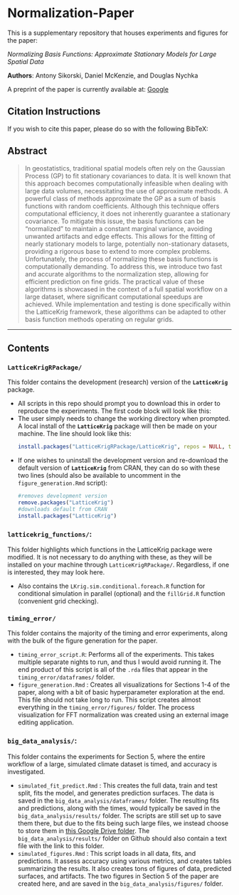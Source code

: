 # Normalization-Paper

This is a supplementary repository that houses experiments and figures for the paper: 

*Normalizing Basis Functions: Approximate Stationary Models for Large Spatial Data*

**Authors**: Antony Sikorski, Daniel McKenzie, and Douglas Nychka

A preprint of the paper is currently available at: [Google](google.com)

## Citation Instructions

If you wish to cite this paper, please do so with the following BibTeX: 

## Abstract

> In geostatistics, traditional spatial models often rely on the Gaussian Process (GP) to fit stationary covariances to data. It is well known that this approach becomes computationally infeasible when dealing with large data volumes, necessitating the use of approximate methods. A powerful class of methods approximate the GP as a sum of basis functions with random coefficients. Although this technique offers computational efficiency, it does not inherently guarantee a stationary covariance. To mitigate this issue, the basis functions can be “normalized” to maintain a constant marginal variance, avoiding unwanted artifacts and edge effects. This allows for the fitting of nearly stationary models to large, potentially non-stationary datasets, providing a rigorous base to extend to more complex problems. Unfortunately, the process of normalizing these basis functions is computationally demanding. To address this, we introduce two fast and accurate algorithms to the normalization step, allowing for efficient prediction on fine grids. The practical value of these algorithms is showcased in the context of a full spatial workflow on a large dataset, where significant computational speedups are achieved. While implementation and testing is done specifically within the LatticeKrig framework, these algorithms can be adapted to other basis function methods operating on regular grids. 

---

## Contents

### `LatticeKrigRPackage/`

This folder contains the development (research) version of the **`LatticeKrig`** package. 
- All scripts in this repo should prompt you to download this in order to reproduce the experiments. The first code block will look like this:
- The user simply needs to change the working directory when prompted. A local install of the **`LatticeKrig`** package will then be made on your machine. The line should look like this:
  ```R
  install.packages("LatticeKrigRPackage/LatticeKrig", repos = NULL, type="source")
  ```
- If one wishes to uninstall the development version and re-download the default version of **`LatticeKrig`** from CRAN, they can do so with these two lines (should also be available to uncomment in the `figure_generation.Rmd` script): 
  ```R
  #removes development version
  remove.packages("LatticeKrig")
  #downloads default from CRAN
  install.packages("LatticeKrig")  
  ```

### `latticekrig_functions/`:
This folder highlights which functions in the LatticeKrig package were modified. It is not necessary to do anything with these, as they will be installed on your machine through `LatticeKrigRPackage/`. Regardless, if one is interested, they may look here. 

- Also contains the `LKrig.sim.conditional.foreach.R` function for conditional simulation in parallel (optional) and the `fillGrid.R` function (convenient grid checking).

### `timing_error/` 

This folder contains the majority of the timing and error experiments, along with the bulk of the figure generation for the paper. 
- `timing_error_script.R`:  Performs all of the experiments. This takes multiple separate nights to run, and thus I would avoid running it. The end product of this script is all of the `.rda` files that appear in the `timing_error/dataframes/` folder.
- `figure_generation.Rmd` :  Creates all visualizations for Sections 1-4 of the paper, along with a bit of basic hyperparameter exploration at the end. This file should not take long to run. This script creates almost everything in the `timing_error/figures/` folder. The process visualization for FFT normalization was created using an external image editing application.

### `big_data_analysis/`:
This folder contains the experiments for Section 5, where the entire workflow of a large, simulated climate dataset is timed, and accuracy is investigated.

- `simulated_fit_predict.Rmd` : This creates the full data, train and test split, fits the model, and generates prediction surfaces. The data is saved in the `big_data_analysis/dataframes/` folder. The resulting fits and predictions, along with the times, would typically be saved in the `big_data_analysis/results/` folder. The scripts are still set up to save them there, but due to the fits being such large files, we instead choose to store them in [this Google Drive folder](https://drive.google.com/drive/folders/1zPAspblrd8kHy2XLfZfRspxae5X4__HI?usp=sharing). The `big_data_analysis/results/` folder on Github should also contain a text file with the link to this folder.
- `simulated_figures.Rmd` : This script loads in all data, fits, and predictions. It assess accuracy using various metrics, and creates tables summarizing the results. It also creates tons of figures of data, predicted surfaces, and artifacts. The two figures in Section 5 of the paper are created here, and are saved in the `big_data_analysis/figures/` folder. 


